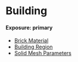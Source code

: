 # Building
#### Exposure: primary
* [Brick Material](../../Components/Brick_Material.md)
* [Building Region](../../Components/Building_Region.md)
* [Solid Mesh Parameters](../../Components/Solid_Mesh_Parameters.md)
